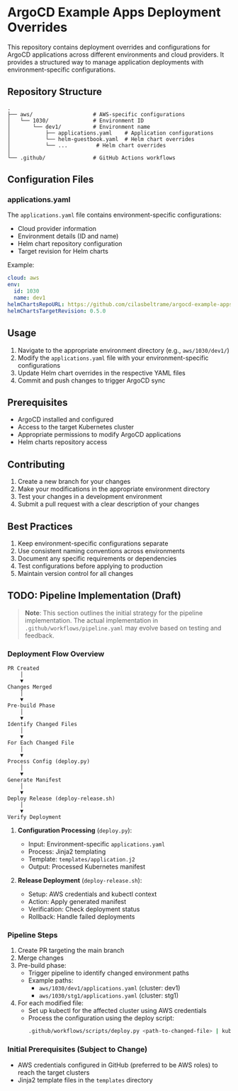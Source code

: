 # ArgoCD Example Apps Deployment Overrides

This repository contains deployment overrides and configurations for ArgoCD applications across different environments and cloud providers. It provides a structured way to manage application deployments with environment-specific configurations.

## Repository Structure

```
.
├── aws/                   # AWS-specific configurations
│   └── 1030/              # Environment ID
│       └── dev1/          # Environment name
│           ├── applications.yaml    # Application configurations
│           └── helm-guestbook.yaml  # Helm chart overrides
│           └── ...         # Helm chart overrides
│ 
└── .github/               # GitHub Actions workflows
```

## Configuration Files

### applications.yaml
The `applications.yaml` file contains environment-specific configurations:
- Cloud provider information
- Environment details (ID and name)
- Helm chart repository configuration
- Target revision for Helm charts

Example:
```yaml
cloud: aws
env:
  id: 1030
  name: dev1
helmChartsRepoURL: https://github.com/cilasbeltrame/argocd-example-apps
helmChartsTargetRevision: 0.5.0
```

## Usage

1. Navigate to the appropriate environment directory (e.g., `aws/1030/dev1/`)
2. Modify the `applications.yaml` file with your environment-specific configurations
3. Update Helm chart overrides in the respective YAML files
4. Commit and push changes to trigger ArgoCD sync

## Prerequisites

- ArgoCD installed and configured
- Access to the target Kubernetes cluster
- Appropriate permissions to modify ArgoCD applications
- Helm charts repository access

## Contributing

1. Create a new branch for your changes
2. Make your modifications in the appropriate environment directory
3. Test your changes in a development environment
4. Submit a pull request with a clear description of your changes

## Best Practices

1. Keep environment-specific configurations separate
2. Use consistent naming conventions across environments
3. Document any specific requirements or dependencies
4. Test configurations before applying to production
5. Maintain version control for all changes

## TODO: Pipeline Implementation (Draft)

> **Note**: This section outlines the initial strategy for the pipeline implementation. The actual implementation in `.github/workflows/pipeline.yaml` may evolve based on testing and feedback.

### Deployment Flow Overview

```
PR Created
    │
    ▼
Changes Merged
    │
    ▼
Pre-build Phase
    │
    ▼
Identify Changed Files
    │
    ▼
For Each Changed File
    │
    ▼
Process Config (deploy.py)
    │
    ▼
Generate Manifest
    │
    ▼
Deploy Release (deploy-release.sh)
    │
    ▼
Verify Deployment
```

1. **Configuration Processing** (`deploy.py`):
   - Input: Environment-specific `applications.yaml`
   - Process: Jinja2 templating
   - Template: `templates/application.j2`
   - Output: Processed Kubernetes manifest

2. **Release Deployment** (`deploy-release.sh`):
   - Setup: AWS credentials and kubectl context
   - Action: Apply generated manifest
   - Verification: Check deployment status
   - Rollback: Handle failed deployments

### Pipeline Steps
1. Create PR targeting the main branch
2. Merge changes
3. Pre-build phase:
   - Trigger pipeline to identify changed environment paths
   - Example paths:
     - `aws/1030/dev1/applications.yaml` (cluster: dev1)
     - `aws/1030/stg1/applications.yaml` (cluster: stg1)
4. For each modified file:
   - Set up kubectl for the affected cluster using AWS credentials
   - Process the configuration using the deploy script:
     ```bash
     .github/workflows/scripts/deploy.py <path-to-changed-file> | kubectl apply -f -
     ```

### Initial Prerequisites (Subject to Change)
- AWS credentials configured in GitHub (preferred to be AWS roles) to reach the target clusters
- Jinja2 template files in the `templates` directory
